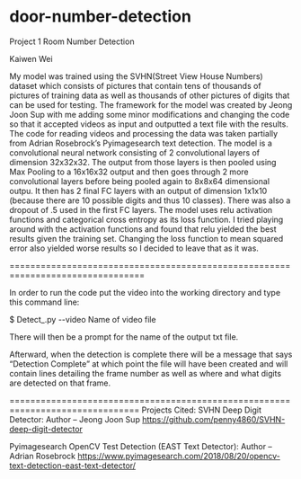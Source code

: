 # door-number-detection
Project 1 Room Number Detection

Kaiwen Wei

My model was trained using the SVHN(Street View House Numbers) dataset which consists of pictures that contain tens of thousands of pictures 
of training data as well as thousands of other pictures of digits that can be used for testing. 
The framework for the model was created by Jeong Joon Sup with me adding some minor modifications and changing the code so that it accepted videos
as input and outputted a text file with the results. 
The code for reading videos and processing the data was taken partially from Adrian Rosebrock’s Pyimagesearch text detection.
The model is a convolutional neural network consisting of 2 convolutional layers of dimension 32x32x32.
The output from those layers is then pooled using Max Pooling to a 16x16x32 output and then goes through 2 more convolutional layers before 
being pooled again to 8x8x64 dimensional outpu. 
It then has 2 final FC layers with an output of dimension 1x1x10 (because there are 10 possible digits and thus 10 classes).
There was also a dropout of .5 used in the first FC layers. The model uses relu activation functions and categorical cross entropy as its loss function.
I tried playing around with the activation functions and found that relu yielded the best results given the training set. 
Changing the loss function to mean squared error also yielded worse results so I decided to leave that as it was. 

================================================================================

In order to run the code put the video into the working directory and type this command line: 

$ Detect_.py  --video Name of video file

There will then be a prompt for the name of the output txt file.

Afterward, when the detection is complete there will be a message that says “Detection Complete” at which point the file 
will have been created and will contain lines detailing the frame number as well as where and what digits are detected on that frame. 

===============================================================================
Projects Cited:
SVHN Deep Digit Detector: Author – Jeong Joon Sup
https://github.com/penny4860/SVHN-deep-digit-detector

Pyimagesearch OpenCV Test Detection (EAST Text Detector): Author – Adrian Rosebrock
https://www.pyimagesearch.com/2018/08/20/opencv-text-detection-east-text-detector/
